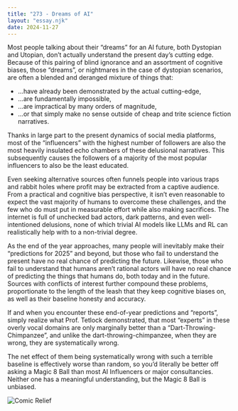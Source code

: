 ```yaml
---
title: "273 - Dreams of AI"
layout: "essay.njk"
date: 2024-11-27
---
```


Most people talking about their “dreams” for an AI future, both Dystopian and Utopian, don’t actually understand the present day’s cutting edge. Because of this pairing of blind ignorance and an assortment of cognitive biases, those “dreams”, or nightmares in the case of dystopian scenarios, are often a blended and deranged mixture of things that:

- …have already been demonstrated by the actual cutting-edge, 
- …are fundamentally impossible, 
- …are impractical by many orders of magnitude,
- …or that simply make no sense outside of cheap and trite science fiction narratives.

Thanks in large part to the present dynamics of social media platforms, most of the “influencers” with the highest number of followers are also the most heavily insulated echo chambers of these delusional narratives. This subsequently causes the followers of a majority of the most popular influencers to also be the least educated. 

Even seeking alternative sources often funnels people into various traps and rabbit holes where profit may be extracted from a captive audience. From a practical and cognitive bias perspective, it isn’t even reasonable to expect the vast majority of humans to overcome these challenges, and the few who do must put in measurable effort while also making sacrifices. The internet is full of unchecked bad actors, dark patterns, and even well-intentioned delusions, none of which trivial AI models like LLMs and RL can realistically help with to a non-trivial degree.

As the end of the year approaches, many people will inevitably make their “predictions for 2025” and beyond, but those who fail to understand the present have no real chance of predicting the future. Likewise, those who fail to understand that humans aren’t rational actors will have no real chance of predicting the things that humans do, both today and in the future. Sources with conflicts of interest further compound these problems, proportionate to the length of the leash that they keep cognitive biases on, as well as their baseline honesty and accuracy.

If and when you encounter these end-of-year predictions and “reports”, simply realize what Prof. Tetlock demonstrated, that most “experts” in these overly vocal domains are only marginally better than a “Dart-Throwing-Chimpanzee”, and unlike the dart-throwing-chimpanzee, when they are wrong, they are systematically wrong. 

The net effect of them being systematically wrong with such a terrible baseline is effectively worse than random, so you’d literally be better off asking a Magic 8 Ball than most AI Influencers or major consultancies. Neither one has a meaningful understanding, but the Magic 8 Ball is unbiased.

![Comic Relief](https://media.licdn.com/dms/image/v2/D5622AQGYOihX2w_NCQ/feedshare-shrink_800/feedshare-shrink_800/0/1732247978070?e=1736985600&v=beta&t=SWebPAvDVDPLnr-OahV5Cb5cT-FTHK4YnwG323sYz-0)